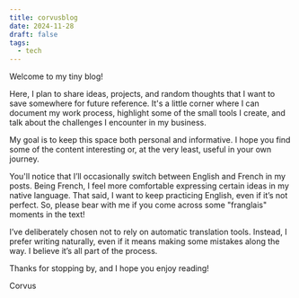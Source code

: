 ```yaml
---
title: corvusblog
date: 2024-11-28
draft: false
tags:
  - tech
---
```


Welcome to my tiny blog!

Here, I plan to share ideas, projects, and random thoughts that I want to save somewhere for future reference.
It's a little corner where I can document my work process, highlight some of the small tools I create, and talk about the challenges I encounter in my business.

My goal is to keep this space both personal and informative. 
I hope you find some of the content interesting or, at the very least, useful in your own journey.

You'll notice that I’ll occasionally switch between English and French in my posts. 
Being French, I feel more comfortable expressing certain ideas in my native language. 
That said, I want to keep practicing English, even if it’s not perfect.
So, please bear with me if you come across some "franglais" moments in the text!

I’ve deliberately chosen not to rely on automatic translation tools.
Instead, I prefer writing naturally, even if it means making some mistakes along the way.
I believe it’s all part of the process.

Thanks for stopping by, and I hope you enjoy reading!

Corvus




